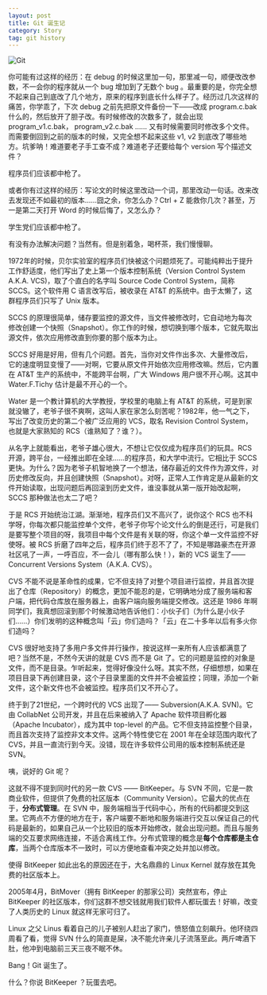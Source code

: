```yaml
---
layout: post
title: Git 诞生记
category: Story
tag: git history
---
```


![Git](http://mforever78.qiniudn.com/git_logo.png "Git logo")

你可能有过这样的经历：在 debug 的时候这里加一句，那里减一句，顺便改改参数，不一会你的程序就从一个 bug 增加到了无数个 bug 。最重要的是，你完全想不起来自己到底改了几个地方，原来的程序到底长什么样子了。经历过几次这样的痛苦，你学乖了，下次 debug 之前先把原文件备份一下——改成 program.c.bak 什么的，然后放开了胆子改。有时候修改的次数多了，就会出现 program_v1.c.bak， program_v2.c.bak …… 又有时候需要同时修改多个文件。而需要倒回到之前的版本的时候，又完全想不起来这些 v1, v2 到底改了哪些地方。坑爹呐！难道要老子手工查不成？难道老子还要给每个 version 写个描述文件？

程序员们应该都中枪了。

或者你有过这样的经历：写论文的时候这里改动一个词，那里改动一句话。改来改去发现还不如最初的版本……囧之余，你怎么办？Ctrl + Z 能救你几次？甚至，万一是第二天打开 Word 的时候后悔了，又怎么办？

学生党们应该都中枪了。

有没有办法解决问题？当然有。但是别着急，喝杯茶，我们慢慢聊。

1972年的时候，贝尔实验室的程序员们快被这个问题烦死了。可能纯粹出于提升工作舒适度，他们写出了史上第一个版本控制系统（Version Control System A.K.A. VCS)，取了个直白的名字叫 Source Code Control System，简称 SCCS。这个软件用 C 语言改写后，被收录在 AT&T 的系统中。由于太懒了，这群程序员们只写了 Unix 版本。

SCCS 的原理很简单，储存要监控的源文件，当文件被修改时，它自动地为每次修改创建一个快照（Snapshot）。你工作的时候，想切换到哪个版本，它就先取出源文件，依次应用修改直到你要的那个版本为止。

SCCS 好用是好用，但有几个问题。首先，当你对文件作出多次、大量修改后，它的速度明显变慢了——对啊，它要从原文件开始依次应用修改嘛。然后，它内置在 AT&T 生产的系统中，不能跨平台啊，广大 Windows 用户很不开心啊。这其中 Water.F.Tichy 估计是最不开心的一个。

Water 是一个教计算机的大学教授，学校里的电脑上有 AT&T 的系统，可是到家就没辙了，老爷子很不爽啊，这叫人家在家怎么刻苦呢？1982年，他一气之下，写出了改变历史的第二个被广泛应用的 VCS，取名 Revision Control System，也就是大家熟知的 RCS（谁熟知了？谁？）。

从名字上就能看出，老爷子雄心很大，不想让它仅仅成为程序员们的玩具。RCS 开源，跨平台，一经推出即在全球……的程序员，和大学中流行。它相比于 SCCS 更快。为什么？因为老爷子机智地换了一个想法，储存最近的文件作为源文件，对历史修改反向，并且创建快照（Snapshot）。对呀，正常人工作肯定是从最新的文件开始读取，出现问题后再回滚到历史文件，谁没事就从第一版开始改起啊， SCCS 那种做法也太二了吧？

于是 RCS 开始统治江湖。渐渐地，程序员们又不高兴了，说你这个 RCS 也不科学呀，你每次都只能监控单个文件，老爷子你写个论文什么的倒是还行，可是我们是要写整个项目的呀，我项目中每个文件是有关联的呀，你这个单一文件监控不好使呀。被 RCS 折磨了四年之后，程序员们终于忍不了了，不知是哪路豪杰在开源社区吼了一声，一呼百应，不一会儿（哪有那么快！），新的 VCS 诞生了——Concurrent Versions System（A.K.A. CVS）。

CVS 不能不说是革命性的成果，它不但支持了对整个项目进行监控，并且首次提出了仓库（Repository）的概念，更加不能忍的是，它明确地分成了服务端和客户端，把代码仓库放在服务器上，由客户端向服务端提交修改。这还是 1986 年啊同学们，我真想回滚到那个时候激动地告诉他们：小伙子们（为什么是小伙子们……）你们发明的这种概念叫「云」你们造吗？「云」在二十多年以后有多火你们造吗？

CVS 很好地支持了多用户多文件并行操作，按说这样一来所有人应该都满意了吧？当然不是，不然今天讲的就是 CVS 而不是 Git 了。它的问题是监控的对象是文件，而不是目录。乍听起来，觉得好像没什么呀。其实不然，仔细想想，如果在项目目录下再创建目录，这个子目录里面的文件并不会被监控；同理，添加一个新文件，这个新文件也不会被监控。程序员们又不开心了。

终于到了21世纪，一个跨时代的 VCS 出现了—— Subversion(A.K.A. SVN)。它由 CollabNet 公司开发，并且在后来被纳入了 Apache 软件项目孵化器（Apache Incubator），成为其中 top-level 的产品。它不但支持监控整个目录，而且首次支持了监控非文本文件。这两个特性使它在 2001 年在全球范围内取代了 CVS，并且一直流行到今天。没错，现在许多软件公司用的版本控制系统还是 SVN。

咦，说好的 Git 呢？

这就不得不提到同时代的另一款 CVS —— BitKeeper。与 SVN 不同，它是一款商业软件，但提供了免费的社区版本（Community Version）。它最大的优点在于，**分布式管理**。在 SVN 中，服务端相当于代码中心，所有的代码都提交到这里。它两点不方便的地方在于，客户端要不断地和服务端进行交互以保证自己的代码是最新的，如果自己从一个比较旧的版本开始修改，就会出现问题。而且与服务端的交互要求网络连接，不适合离线工作。分布式管理的概念是**每个仓库都是主仓库**，当两个仓库版本不一致时，可以方便地查看冲突之处并加以修改。

使得 BitKeeper 如此出名的原因还在于，大名鼎鼎的 Linux Kernel 就存放在其免费的社区版本上。

2005年4月，BitMover（拥有 BitKeeper 的那家公司）突然宣布，停止 BitKeeper 的社区版本，你们这群不想交钱就用我们软件人都玩蛋去！好嘛，改变了人类历史的 Linux 就这样无家可归了。

Linux 之父 Linus 看着自己的儿子被别人赶出了家门，愤怒值立刻飙升。他环绕四周看了看，觉得 SVN 什么的简直是屎，决不能允许亲儿子流落至此。两斤啤酒下肚，他冲到电脑前三天三夜不眠不休。

Bang！Git 诞生了。

什么？你说 BitKeeper ？玩蛋去吧。